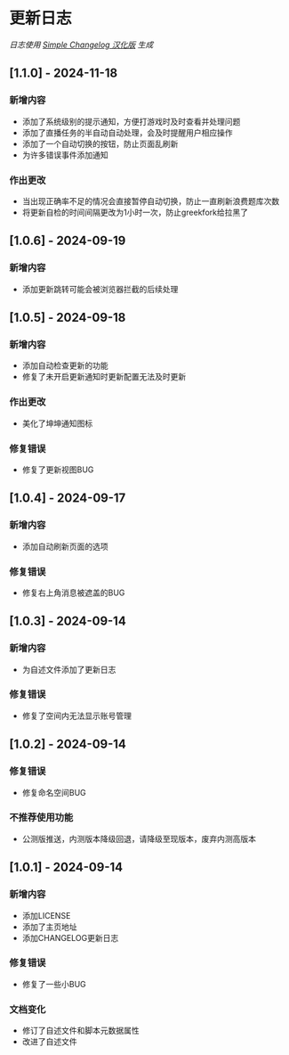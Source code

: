 # 更新日志

*日志使用 [Simple Changelog 汉化版](https://github.com/NiButCrazy/simple-changelog-Chinese) 生成*

## [1.1.0] - 2024-11-18
### 新增内容
- 添加了系统级别的提示通知，方便打游戏时及时查看并处理问题
- 添加了直播任务的半自动自动处理，会及时提醒用户相应操作
- 添加了一个自动切换的按钮，防止页面乱刷新
- 为许多错误事件添加通知

### 作出更改
- 当出现正确率不足的情况会直接暂停自动切换，防止一直刷新浪费题库次数
- 将更新自检的时间间隔更改为1小时一次，防止greekfork给拉黑了


## [1.0.6] - 2024-09-19
### 新增内容
- 添加更新跳转可能会被浏览器拦截的后续处理


## [1.0.5] - 2024-09-18
### 新增内容
- 添加自动检查更新的功能
- 修复了未开启更新通知时更新配置无法及时更新

### 作出更改
- 美化了坤坤通知图标

### 修复错误
- 修复了更新视图BUG


## [1.0.4] - 2024-09-17
### 新增内容
- 添加自动刷新页面的选项

### 修复错误
- 修复右上角消息被遮盖的BUG


## [1.0.3] - 2024-09-14
### 新增内容
- 为自述文件添加了更新日志

### 修复错误
- 修复了空间内无法显示账号管理


## [1.0.2] - 2024-09-14
### 修复错误
- 修复命名空间BUG

### 不推荐使用功能
- 公测版推送，内测版本降级回退，请降级至现版本，废弃内测高版本


## [1.0.1] - 2024-09-14
### 新增内容
- 添加LICENSE
- 添加了主页地址
- 添加CHANGELOG更新日志

### 修复错误
- 修复了一些小BUG

### 文档变化
- 修订了自述文件和脚本元数据属性
- 改进了自述文件
